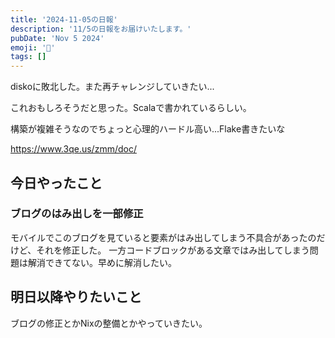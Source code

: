 ```yaml
---
title: '2024-11-05の日報'
description: '11/5の日報をお届けいたします。'
pubDate: 'Nov 5 2024'
emoji: '🦊'
tags: []
---
```


diskoに敗北した。また再チャレンジしていきたい...

これおもしろそうだと思った。Scalaで書かれているらしい。

構築が複雑そうなのでちょっと心理的ハードル高い...Flake書きたいな

https://www.3qe.us/zmm/doc/

## 今日やったこと

### ブログのはみ出しを一部修正

モバイルでこのブログを見ていると要素がはみ出してしまう不具合があったのだけど、それを修正した。
一方コードブロックがある文章ではみ出してしまう問題は解消できてない。早めに解消したい。

## 明日以降やりたいこと

ブログの修正とかNixの整備とかやっていきたい。
